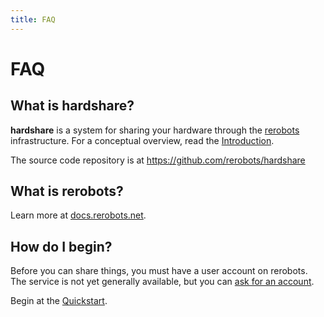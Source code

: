 ```yaml
---
title: FAQ
---
```


# FAQ

## What is hardshare?

**hardshare** is a system for sharing your hardware through the [rerobots](https://rerobots.net/)
infrastructure. For a conceptual overview, read the [Introduction](/hardshare/intro).

The source code repository is at <https://github.com/rerobots/hardshare>


## What is rerobots?

Learn more at [docs.rerobots.net](https://docs.rerobots.net/).


## How do I begin?

Before you can share things, you must have a user account on rerobots.
The service is not yet generally available, but you can [ask for
an account](https://rerobots.net/contact).

Begin at the [Quickstart](/hardshare/quickstart).
